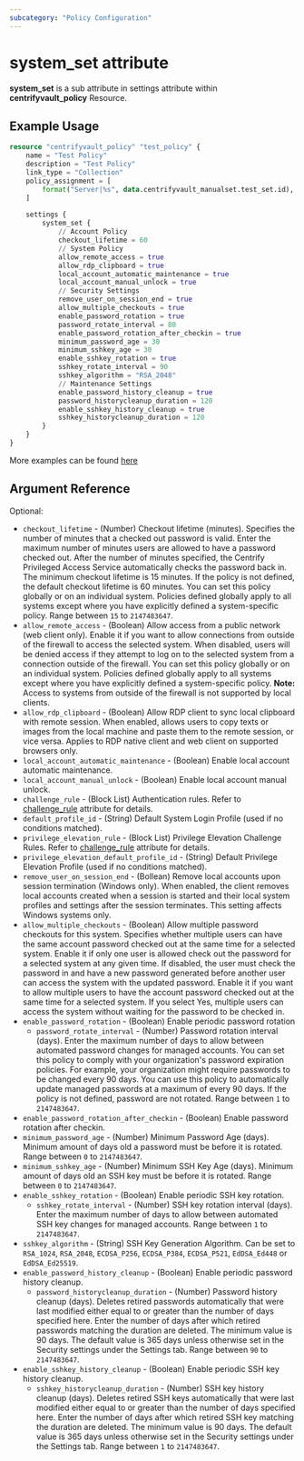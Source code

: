 ```yaml
---
subcategory: "Policy Configuration"
---
```


# system_set attribute

**system_set** is a sub attribute in settings attribute within **centrifyvault_policy** Resource.

## Example Usage

```terraform
resource "centrifyvault_policy" "test_policy" {
    name = "Test Policy"
    description = "Test Policy"
    link_type = "Collection"
    policy_assignment = [
        format("Server|%s", data.centrifyvault_manualset.test_set.id),
    ]
    
    settings {
        system_set {
            // Account Policy
            checkout_lifetime = 60
            // System Policy
            allow_remote_access = true
            allow_rdp_clipboard = true
            local_account_automatic_maintenance = true
            local_account_manual_unlock = true
            // Security Settings
            remove_user_on_session_end = true
            allow_multiple_checkouts = true
            enable_password_rotation = true
            password_rotate_interval = 80
            enable_password_rotation_after_checkin = true
            minimum_password_age = 30
            minimum_sshkey_age = 30
            enable_sshkey_rotation = true
            sshkey_rotate_interval = 90
            sshkey_algorithm = "RSA_2048"
            // Maintenance Settings
            enable_password_history_cleanup = true
            password_historycleanup_duration = 120
            enable_sshkey_history_cleanup = true
            sshkey_historycleanup_duration = 120
        }
    }
}
```

More examples can be found [here](https://github.com/marcozj/terraform-provider-centrifyvault/blob/main/examples/centrifyvault_policy/policy_system_set.tf)

## Argument Reference

Optional:

- `checkout_lifetime` - (Number) Checkout lifetime (minutes). Specifies the number of minutes that a checked out password is valid. Enter the maximum number of minutes users are allowed to have a password checked out. After the number of minutes specified, the Centrify Privileged Access Service automatically checks the password back in. The minimum checkout lifetime is 15 minutes. If the policy is not defined, the default checkout lifetime is 60 minutes. You can set this policy globally or on an individual system. Policies defined globally apply to all systems except where you have explicitly defined a system-specific policy. Range between `15` to `2147483647`.
- `allow_remote_access` - (Boolean) Allow access from a public network (web client only). Enable it if you want to allow connections from outside of the firewall to access the selected system. When disabled, users will be denied access if they attempt to log on to the selected system from a connection outside of the firewall. You can set this policy globally or on an individual system. Policies defined globally apply to all systems except where you have explicitly defined a system-specific policy. **Note:** Access to systems from outside of the firewall is not supported by local clients.
- `allow_rdp_clipboard` - (Boolean) Allow RDP client to sync local clipboard with remote session. When enabled, allows users to copy texts or images from the local machine and paste them to the remote session, or vice versa. Applies to RDP native client and web client on supported browsers only.
- `local_account_automatic_maintenance` - (Boolean) Enable local account automatic maintenance.
- `local_account_manual_unlock` - (Boolean) Enable local account manual unlock.
- `challenge_rule` - (Block List) Authentication rules. Refer to [challenge_rule](./attribute_challengerule.md) attribute for details.
- `default_profile_id` - (String) Default System Login Profile (used if no conditions matched).
- `privilege_elevation_rule` - (Block List) Privilege Elevation Challenge Rules. Refer to [challenge_rule](./attribute_challengerule.md) attribute for details.
- `privilege_elevation_default_profile_id` - (String) Default Privilege Elevation Profile (used if no conditions matched).
- `remove_user_on_session_end` - (Bollean) Remove local accounts upon session termination (Windows only). When enabled, the client removes local accounts created when a session is started and their local system profiles and settings after the session terminates. This setting affects Windows systems only.
- `allow_multiple_checkouts` - (Boolean) Allow multiple password checkouts for this system. Specifies whether multiple users can have the same account password checked out at the same time for a selected system. Enable it if only one user is allowed check out the password for a selected system at any given time. If disabled, the user must check the password in and have a new password generated before another user can access the system with the updated password. Enable it if you want to allow multiple users to have the account password checked out at the same time for a selected system. If you select Yes, multiple users can access the system without waiting for the password to be checked in.
- `enable_password_rotation` - (Boolean) Enable periodic password rotation
  - `password_rotate_interval` - (Number) Password rotation interval (days). Enter the maximum number of days to allow between automated password changes for managed accounts. You can set this policy to comply with your organization's password expiration policies. For example, your organization might require passwords to be changed every 90 days. You can use this policy to automatically update managed passwords at a maximum of every 90 days. If the policy is not defined, password are not rotated. Range between `1` to `2147483647`.
- `enable_password_rotation_after_checkin` - (Boolean) Enable password rotation after checkin.
- `minimum_password_age` - (Number) Minimum Password Age (days). Minimum amount of days old a password must be before it is rotated. Range between `0` to `2147483647`.
- `minimum_sshkey_age` - (Number) Minimum SSH Key Age (days). Minimum amount of days old an SSH key must be before it is rotated. Range between `0` to `2147483647`.
- `enable_sshkey_rotation` - (Boolean) Enable periodic SSH key rotation.
  - `sshkey_rotate_interval` - (Number) SSH key rotation interval (days). Enter the maximum number of days to allow between automated SSH key changes for managed accounts. Range between `1` to `2147483647`.
- `sshkey_algorithm` - (String) SSH Key Generation Algorithm. Can be set to `RSA_1024`, `RSA_2048`, `ECDSA_P256`, `ECDSA_P384`, `ECDSA_P521`, `EdDSA_Ed448` or `EdDSA_Ed25519`.
- `enable_password_history_cleanup` - (Boolean) Enable periodic password history cleanup.
  - `password_historycleanup_duration` - (Number) Password history cleanup (days). Deletes retired passwords automatically that were last modified either equal to or greater than the number of days specified here. Enter the number of days after which retired passwords matching the duration are deleted. The minimum value is 90 days. The default value is 365 days unless otherwise set in the Security settings under the Settings tab. Range between `90` to `2147483647`.
- `enable_sshkey_history_cleanup` - (Boolean) Enable periodic SSH key history cleanup.
  - `sshkey_historycleanup_duration` - (Number) SSH key history cleanup (days). Deletes retired SSH keys automatically that were last modified either equal to or greater than the number of days specified here. Enter the number of days after which retired SSH key matching the duration are deleted. The minimum value is 90 days. The default value is 365 days unless otherwise set in the Security settings under the Settings tab. Range between `1` to `2147483647`.
